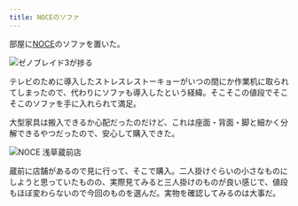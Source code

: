```yaml
---
title: NOCEのソファ
---
```

部屋に[NOCE](https://www.noce.co.jp/)のソファを置いた。

![](https://lh3.googleusercontent.com/docs/ADP-6oEKv8AJNDVaKLNzNeTNrmfV4jEdXDOae7iUF_LXayIicoVf0nqZHG4uPZaLNd3xa_RdRfuu-RXBDw-ETzWBijF1Ui3O6l6mk8NCMVm2UgnG-ys5rIqYvb-peCV4zQMQoByqwuuWY9q7NcAwNJdPbAYTlP0EDisUrWKxjsl4V_jJsgD2ahIHLmFJmFKjvaCz1en6bfz9S1mWZ0asM87zbWKT2MCQnwwJ77EFITq3SX_Cz7VemnVh5YbPMRTW4940wLV5fLQlNSiTXlUM80mhB3QqFi_BOFZ9H0W2BTOetIoWY5PbmuwVx0d0whF45I5z8C9-u9kqt3CYM_1UnQYqjE1wSr1nhUnc9j5s8N71obMLqeNCii2WQI0sb5HGa4p9Z1GhYI-r9aHMEF-H2x14-fnRoOO_6HjFrmfHTa6JH_a-txK6CNyZaRzb0mplThAxu1_2vYRXuvjBeYpEL5X6geqp4jZkUN24KTfQcx_gi6wPtZ28Ew2Unu4ap7AKaJhzCPGh0NLpQAAp4yPLYVqXiQVhmSQJUMVqiwau73muNPI-PTb3_2XKhX-yJc9j2b11UlEfqvYH8O1-WOJ8OsL5bkD78GY5awrPalOpftollKg4uR9zFnGFkYp08wVdkuwTnQ_RciNngUC4W0qrz5QWDgz1GngXB9ilYp6nyDaLbFKKjJhj8egM_RvfhDjfifeym1ER-fdENDE9vAYH8E_2Z6aCxUL5Tyn0ozbM1dBTSe13-cTcAsIQw_50aSYa_kVhDabgNzeIKjw-e3PXE09fe4fR40WnVGCnRKb7dGkKMjo6InzsfLBuDw527azCAG5vrnZm3nyg7eHMSyB2NHJjBKwbfmbkIo6LHfiFeN8FBVcivICK5fQ8elm76NLO81ZZnI3vR1bVlsfSGWlFpM6zZe0_V9MwGeA2UlO6qOCfddd0Kzy625u3yw3GCdUuPezowo6qeCYn43taUTr_IR0Bv0LakxYtK01zs0uszi_ht-bqndAksJXNJie4RlkmJDabtDU5mJk1emVYQSezrYLQ1M9LA0iRjsKR_gpFs0pT0NRCD_rYT4rrd6MjNKUbXD76Nst5Xlv94RTwR1QcMkcG9_JB_mpFfBxfRXIjCxL14Ny8uujiNXtrQYxAJVV4bluyA00eN73oOq3wAOSrsi5aJ3Of14oYXCI1h0B8GTQraxx1PICGRMKR8Fokl7cIVUupfmNz6eB1FYQHUKbOz9NmysV2egSMB_m-9HImvrDWCJRJ1mpeUw "ゼノブレイド3が捗る")

テレビのために導入したストレスレストーキョーがいつの間にか作業机に取られてしまったので、代わりにソファも導入したという経緯。そこそこの値段でそこそこのソファを手に入れられて満足。

大型家具は搬入できるか心配だったのだけど、これは座面・背面・脚と細かく分解できるやつだったので、安心して購入できた。

![](https://lh3.googleusercontent.com/docs/ADP-6oEhM8ua-c69-OBi_avPrAXgJ6y_EX0DIS-CEOkYP_RcfKlL3toUagyJLzRQPp6xf1iyzJE2cfZlutICHu7TEq8g2vY-S07Kb0Z0AkaVkWT0UwWnxuRJnK8QwqBVtWj1KatvXoNqRg5zrHmF6d7f4aPMCWzTem8EUZyt2f9ttUGNk31xBJ4ui1BbwHon74IWLyng52cXMB3kurtgLGyUac26Q4j6gTh72OoxkVrAvObkPurjp4O55wqerG0-Jt-TvtkFWunZ0IXolbxQF9uX4yzrmXBOS-80SnjsMP9l35DQ2S-21wmqyIVsR0IgDfytinh1QFK0G_1NFfSyTy61Y2rJCvSP3Ersm3W_Fafko--jvAV9TcUazrhIQZsW8fRmeZPFtNO1rMPfwtPpjSCLsRkNl52xsFI3YV2MD_Hyr4Xo8C7gP15BtmADtlVCPg3vGW0UgtvL8UqEvs9TmrpOZSsBjHt0ck2eZAKdadW9iN3me_gTdenELD1QWkoC_jSwWBmCWlczPsGEi6owDzqggTjkhHPAPIJ5g_YmpS5T_fcZ7-6UT_rwIqqx4UCCoe4PZM7pmyvhPsLPQXPl-0OcK9rnQIJGJ8-a4QbNsjHIL8zfMta6hN_pzC7N3ItEJrSNCvzVD-UqHb1t-6UKC2GHo8IivuAknQ9K4gEBXBi2fWtyItu4wvXo9FcNKyaN6eIVZ5odjx5_ZqXMkKYVnBV8hyuIzn5aL5HulZ6e4Mqb2DzW7klkI9NOMejIpQRo7R03e4jPdMddYLXNgUczfcN25RueJ5IR630WQYYh1qtDOJF3CYGSHJGpllbvn_XjMZ9XdQKlAwyVnVKzqj42xJK4mULFTv2YTAynDq60rYqzzx0cZCuystwOTpqMiSf4chBckKzNPciNvDgRX2zkQHRWh7I9HfPRQfnLg0Qhr4t1bYDpMHRDyiHEamlQ28Yhh-wUovaCCG5ajqPm4TcjGH-Qhs2P0GZIc6f0g2Pjpqo9xEJwj3Xum2b_GH9kPak7dfgAJRLB8FFYfcFMYkQCuYhzadyW8TmvMnNW6Cwrj-txMKY42BYhx43K3AkzopYQGn4Umd2MYOzS_b2bTbZLyFQelsYik96owJfQaB4A6XrCYhUND1D-DmFOejt5qdWHobA9aaBbqaSjywF4gD_1slNGKwOB7z4V2H-DMCrUXv5cWLX6EWDYPePQbAdnMA81_iNbpZUbHUCFrAGXHA2SIoG0kZLfbvy76MiezF68lx2bCbj8ffNdPw "NOCE 浅草蔵前店")

蔵前に店舗があるので見に行って、そこで購入。二人掛けぐらいの小さなものにしようと思っていたものの、実際見てみると三人掛けのものが良い感じで、値段もほぼ変わらないので今回のものを選んだ。実物を確認してみるのは大事だ。
